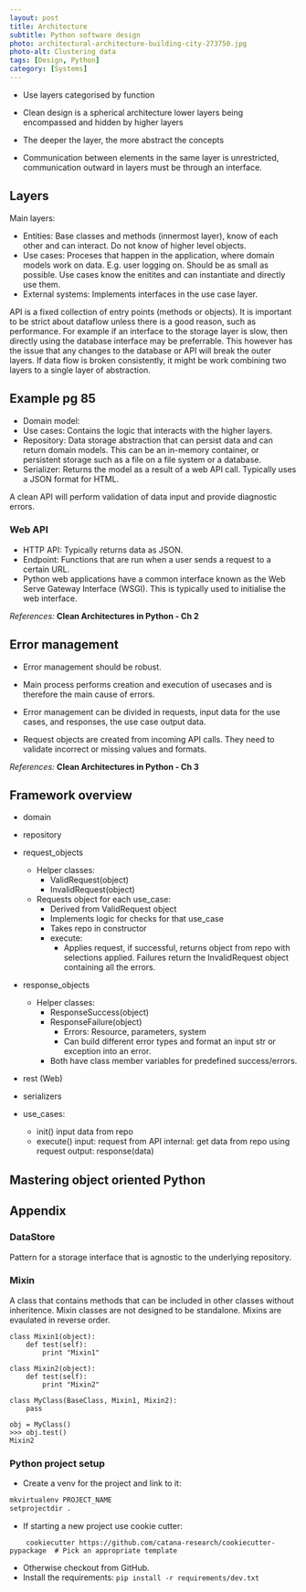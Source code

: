 ```yaml
---
layout: post
title: Architecture
subtitle: Python software design
photo: architectural-architecture-building-city-273750.jpg
photo-alt: Clustering data
tags: [Design, Python]
category: [Systems]
---
```


- Use layers categorised by function
- Clean design is a spherical architecture lower layers being encompassed and hidden by higher layers
- The deeper the layer, the more abstract the concepts

- Communication between elements in the same layer is unrestricted, communication outward in layers must be through an interface.
  

## Layers

Main layers: 
- Entities: Base classes and methods (innermost layer), know of each other and can interact. Do not know of higher level objects. 
- Use cases: Proceses that happen in the application, where domain models work on data. E.g. user logging on. Should be as small as possible. Use cases know the enitites and can instantiate and directly use them.
- External systems: Implements interfaces in the use case layer.

API is a fixed collection of entry points (methods or objects).
It is important to be strict about dataflow unless there is a good reason, such as performance. For example if an interface to the storage layer is slow, then directly using the database interface may be preferrable. This however has the issue that any changes to the database or API will break the outer layers. 
If data flow is broken consistently, it might be work combining two layers to a single layer of abstraction.



## Example pg 85

- Domain model:
- Use cases: Contains the logic that interacts with the higher layers.
- Repository: Data storage abstraction that can persist data and can return domain models. This can be an in-memory container, or persistent storage such as a file on a file system or a database. 
- Serializer: Returns the model as a result of a web API call. Typically uses a JSON format for HTML.

A clean API will perform validation of data input and provide diagnostic errors.

### Web API
- HTTP API: Typically returns data as JSON.
- Endpoint: Functions that are run when a user sends a request to a certain URL.
- Python web applications have a common interface known as the Web Serve Gateway Interface (WSGI). This is typically used to initialise the web interface.


*References:* **Clean Architectures in Python - Ch 2**



## Error management

- Error management should be robust.
- Main process performs creation and execution of usecases and is therefore the main cause of errors.

- Error management can be divided in requests, input data for the use cases, and responses, the use case output data.
- Request objects are created from incoming API calls. They need to validate incorrect or missing values and formats.  


*References:* **Clean Architectures in Python - Ch 3**


## Framework overview

- domain
- repository
- request_objects
    - Helper classes:
        - ValidRequest(object)
        - InvalidRequest(object)
    - Requests object for each use_case:
        - Derived from ValidRequest object
        - Implements logic for checks for that use_case
        - Takes repo in constructor
        - execute:
            - Applies request, if successful, returns object from repo with selections applied. Failures return the InvalidRequest object containing all the errors. 
        
- response_objects
    - Helper classes:
        - ResponseSuccess(object)
        - ResponseFailure(object)
            - Errors: Resource, parameters, system
            - Can build different error types and format an input str or exception into an error.
        - Both have class member variables for predefined success/errors.
        
- rest (Web)
- serializers
- use_cases:
    - init()
        input data from repo
    - execute()
        input: request from API
        internal: get data from repo using request
        output: response(data)






## Mastering object oriented Python






## Appendix

### DataStore

Pattern for a storage interface that is agnostic to the underlying repository.


### Mixin 

A class that contains methods that can be included in other classes without inheritence. Mixin classes are not designed to be standalone. Mixins are evaulated in reverse order.

```
class Mixin1(object):
    def test(self):
        print "Mixin1"

class Mixin2(object):
    def test(self):
        print "Mixin2"

class MyClass(BaseClass, Mixin1, Mixin2):
    pass

obj = MyClass()
>>> obj.test()
Mixin2
```

### Python project setup
- Create a venv for the project and link to it:
```cmd
mkvirtualenv PROJECT_NAME
setprojectdir . 
```
- If starting a new project use cookie cutter:
```pip install cookiecutter
    cookiecutter https://github.com/catana-research/cookiecutter-pypackage  # Pick an appropriate template
``` 
- Otherwise checkout from GitHub.
- Install the requirements:
```pip install -r requirements/dev.txt```